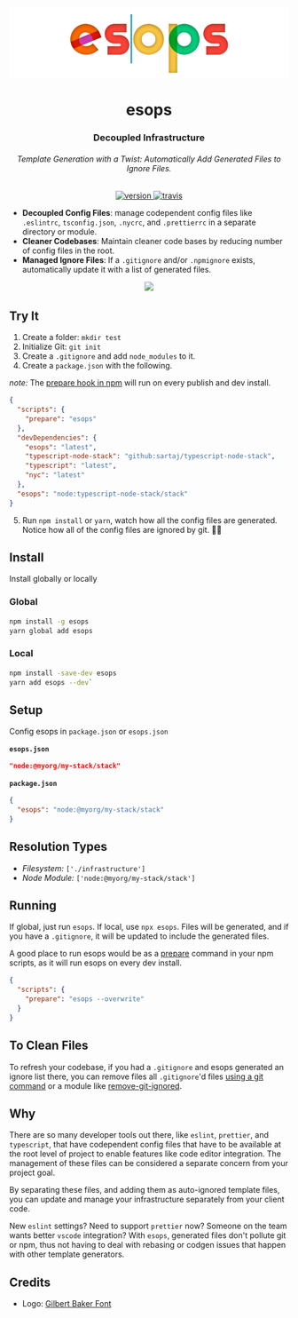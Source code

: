 <div align="center">

![](core/brand/logo.png)

</div>

<h1 align="center">esops</h1>

<div align="center">
  <h3 align="center">Decoupled Infrastructure</h3>
  <h6 align="center">Template Generation with a Twist: Automatically Add Generated Files to Ignore Files.</h6>
</div>

<p align="center">
  <a href="https://npmjs.org/package/esops">
    <img src="https://img.shields.io/npm/v/esops.svg" alt="version" />
  </a>
  <a href="https://travis-ci.org/sartaj/esops">
    <img src="https://travis-ci.com/sartaj/esops.svg?branch=master" alt="travis" />
  </a>
</p>

- **Decoupled Config Files**: manage codependent config files like `.eslintrc`, `tsconfig.json`, `.nycrc`, and `.prettierrc` in a separate directory or module.
- **Cleaner Codebases**: Maintain cleaner code bases by reducing number of config files in the root.
- **Managed Ignore Files**: If a `.gitignore` and/or `.npmignore` exists, automatically update it with a list of generated files.

<div align="center">

![ ](https://raw.githubusercontent.com/sartaj/esops/master/source/brand/esops-demo.gif)

</div>

## Try It

1. Create a folder: `mkdir test`
2. Initialize Git: `git init`
3. Create a `.gitignore` and add `node_modules` to it.
4. Create a `package.json` with the following.

_note:_ The [prepare hook in npm](https://docs.npmjs.com/misc/scripts) will run on every publish and dev install. 

```json
{
  "scripts": {
    "prepare": "esops"
  },
  "devDependencies": {
    "esops": "latest",
    "typescript-node-stack": "github:sartaj/typescript-node-stack",
    "typescript": "latest",
    "nyc": "latest"
  },
  "esops": "node:typescript-node-stack/stack"
}
```

5. Run `npm install` or `yarn`, watch how all the config files are generated. Notice how all of the config files are ignored by git. 🙌🏾


## Install

Install globally or locally

### Global

```bash
npm install -g esops
yarn global add esops
```

### Local

```bash
npm install -save-dev esops
yarn add esops --dev`
```

## Setup

Config esops in `package.json` or `esops.json`

**`esops.json`**

```json
"node:@myorg/my-stack/stack"
```

**`package.json`**

```json
{
  "esops": "node:@myorg/my-stack/stack"
}
```

## Resolution Types

- _Filesystem:_ `['./infrastructure']`
- _Node Module:_ `['node:@myorg/my-stack/stack']`

## Running

If global, just run `esops`. If local, use `npx esops`. Files will be generated, and if you have a `.gitignore`, it will be updated to include the generated files.

A good place to run esops would be as a [prepare](https://docs.npmjs.com/misc/scripts) command in your npm scripts, as it will run esops on every dev install.

```json
{
  "scripts": {
    "prepare": "esops --overwrite"
  }
}
```

## To Clean Files

To refresh your codebase, if you had a `.gitignore` and esops generated an ignore list there, you can remove files all `.gitignore`'d files [using a git command](https://stackoverflow.com/q/13541615) or a module like [remove-git-ignored](https://www.npmjs.com/package/remove-git-ignored).

## Why

There are so many developer tools out there, like `eslint`, `prettier`, and `typescript`, that have codependent config files that have to be available at the root level of project to enable features like code editor integration. The management of these files can be considered a separate concern from your project goal.

By separating these files, and adding them as auto-ignored template files, you can update and manage your infrastructure separately from your client code.

New `eslint` settings? Need to support `prettier` now? Someone on the team wants better `vscode` integration? With `esops`, generated files don't pollute git or npm, thus not having to deal with rebasing or codgen issues that happen with other template generators.

## Credits

- Logo: [Gilbert Baker Font](https://www.typewithpride.com/)
